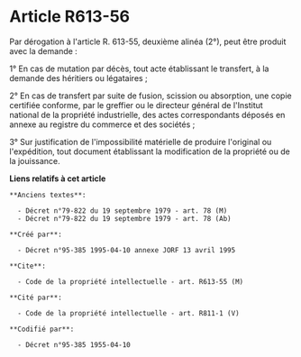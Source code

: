 # Article R613-56

Par dérogation à l'article R. 613-55, deuxième alinéa (2°), peut être produit avec la demande :

1° En cas de mutation par décès, tout acte établissant le transfert, à la demande des héritiers ou légataires ;

2° En cas de transfert par suite de fusion, scission ou absorption, une copie certifiée conforme, par le greffier ou le
directeur général de l'Institut national de la propriété industrielle, des actes correspondants déposés en annexe au registre
du commerce et des sociétés ;

3° Sur justification de l'impossibilité matérielle de produire l'original ou l'expédition, tout document établissant la
modification de la propriété ou de la jouissance.

**Liens relatifs à cet article**

	**Anciens textes**:

	  - Décret n°79-822 du 19 septembre 1979 - art. 78 (M)
	  - Décret n°79-822 du 19 septembre 1979 - art. 78 (Ab)

	**Créé par**:

	  - Décret n°95-385 1995-04-10 annexe JORF 13 avril 1995

	**Cite**:

	  - Code de la propriété intellectuelle - art. R613-55 (M)

	**Cité par**:

	  - Code de la propriété intellectuelle - art. R811-1 (V)

	**Codifié par**:

	  - Décret n°95-385 1955-04-10
